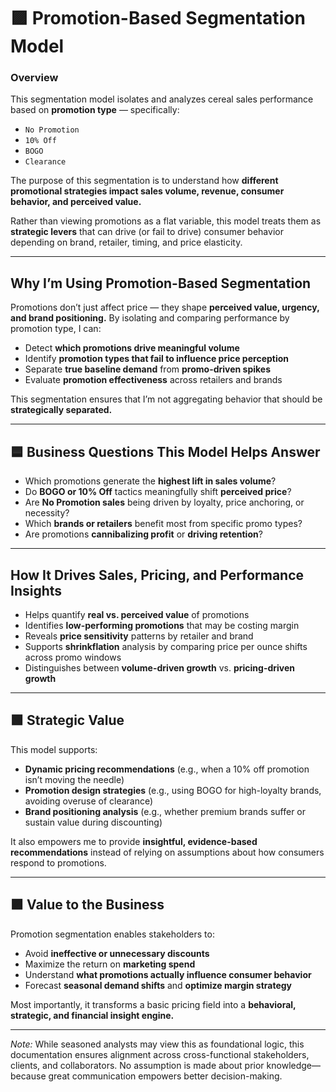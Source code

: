 # 🟪 Promotion-Based Segmentation Model

### Overview  
This segmentation model isolates and analyzes cereal sales performance based on **promotion type** — specifically:  
- `No Promotion`  
- `10% Off`  
- `BOGO`  
- `Clearance`

The purpose of this segmentation is to understand how **different promotional strategies impact sales volume, revenue, consumer behavior, and perceived value.**  

Rather than viewing promotions as a flat variable, this model treats them as **strategic levers** that can drive (or fail to drive) consumer behavior depending on brand, retailer, timing, and price elasticity.

---

## Why I’m Using Promotion-Based Segmentation

Promotions don’t just affect price — they shape **perceived value, urgency, and brand positioning.** By isolating and comparing performance by promotion type, I can:

- Detect **which promotions drive meaningful volume**
- Identify **promotion types that fail to influence price perception**
- Separate **true baseline demand** from **promo-driven spikes**
- Evaluate **promotion effectiveness** across retailers and brands

This segmentation ensures that I’m not aggregating behavior that should be **strategically separated.**

---

## 🟦 Business Questions This Model Helps Answer

- Which promotions generate the **highest lift in sales volume**?
- Do **BOGO or 10% Off** tactics meaningfully shift **perceived price**?
- Are **No Promotion sales** being driven by loyalty, price anchoring, or necessity?
- Which **brands or retailers** benefit most from specific promo types?
- Are promotions **cannibalizing profit** or **driving retention**?

---

## How It Drives Sales, Pricing, and Performance Insights

- Helps quantify **real vs. perceived value** of promotions  
- Identifies **low-performing promotions** that may be costing margin  
- Reveals **price sensitivity** patterns by retailer and brand  
- Supports **shrinkflation** analysis by comparing price per ounce shifts across promo windows  
- Distinguishes between **volume-driven growth** vs. **pricing-driven growth**

---

## 🟩 Strategic Value

This model supports:
- **Dynamic pricing recommendations** (e.g., when a 10% off promotion isn’t moving the needle)  
- **Promotion design strategies** (e.g., using BOGO for high-loyalty brands, avoiding overuse of clearance)  
- **Brand positioning analysis** (e.g., whether premium brands suffer or sustain value during discounting)

It also empowers me to provide **insightful, evidence-based recommendations** instead of relying on assumptions about how consumers respond to promotions.

---

## 🟪 Value to the Business

Promotion segmentation enables stakeholders to:
- Avoid **ineffective or unnecessary discounts**
- Maximize the return on **marketing spend**
- Understand **what promotions actually influence consumer behavior**
- Forecast **seasonal demand shifts** and **optimize margin strategy**

Most importantly, it transforms a basic pricing field into a **behavioral, strategic, and financial insight engine.**

---

*Note:* While seasoned analysts may view this as foundational logic, this documentation ensures alignment across cross-functional stakeholders, clients, and collaborators. No assumption is made about prior knowledge—because great communication empowers better decision-making.

